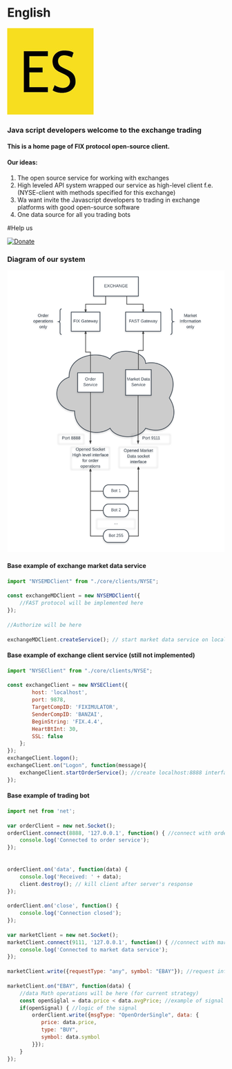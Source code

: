 # English

![](./es6-logo.jpg?=50)

### Java script developers welcome to the exchange trading 

 
#### This is a home page of FIX protocol open-source client.

#### Our ideas:
1. The open source service for working with exchanges
2. High leveled API system wrapped our service as high-level client f.e. (NYSE-client with methods specified for this exchange)
3. Wa want invite the Javascript developers to trading in exchange platforms with good open-source software
4. One data source for all you trading bots

#Help us

[![Donate](https://img.shields.io/badge/Donate-PayPal-green.svg)](https://www.paypal.com/cgi-bin/webscr?cmd=_s-xclick&hosted_button_id=MN45NZ5YF3NZ4)

### Diagram of our system

![](./schema.png?raw=true)


#### Base example of exchange market data service
```javascript
import "NYSEMDClient" from "./core/clients/NYSE";

const exchangeMDClient = new NYSEMDClient({
    //FAST protocol will be implemented here
});

//Authorize will be here

exchangeMDClient.createService(); // start market data service on localhost:9111
```

#### Base example of exchange client service (still not implemented)
```javascript
import "NYSEClient" from "./core/clients/NYSE";

const exchangeClient = new NYSEClient({
    	host: 'localhost',
    	port: 9878,
    	TargetCompID: 'FIXIMULATOR',
    	SenderCompID: 'BANZAI',
    	BeginString: 'FIX.4.4',
    	HeartBtInt: 30,
    	SSL: false
    };
});
exchangeClient.logon();
exchangeClient.on("Logon", function(message){
    exchangeClient.startOrderService(); //create localhost:8888 interface for sending commadns
});

```
#### Base example of trading bot 
```javascript
import net from 'net';

var orderClient = new net.Socket();
orderClient.connect(8888, '127.0.0.1', function() { //connect with order sending service
	console.log('Connected to order service');
});


orderClient.on('data', function(data) {
	console.log('Received: ' + data);
	client.destroy(); // kill client after server's response
});

orderClient.on('close', function() {
	console.log('Connection closed');
});

var marketClient = new net.Socket();
marketClient.connect(9111, '127.0.0.1', function() { //connect with market data service
	console.log('Connected to market data service');
});

marketClient.write({requestType: "any", symbol: "EBAY"}); //request informations about EBAY symbol

marketClient.on("EBAY", function(data) {
    //data Math operations will be here (for current strategy)
    const openSiglal = data.price < data.avgPrice; //example of signal
    if(openSignal) { //logic of the signal
        orderClient.write({msgType: "OpenOrderSingle", data: {
           price: data.price,
           type: "BUY",
           symbol: data.symbol
        }});
    } 
});

```
